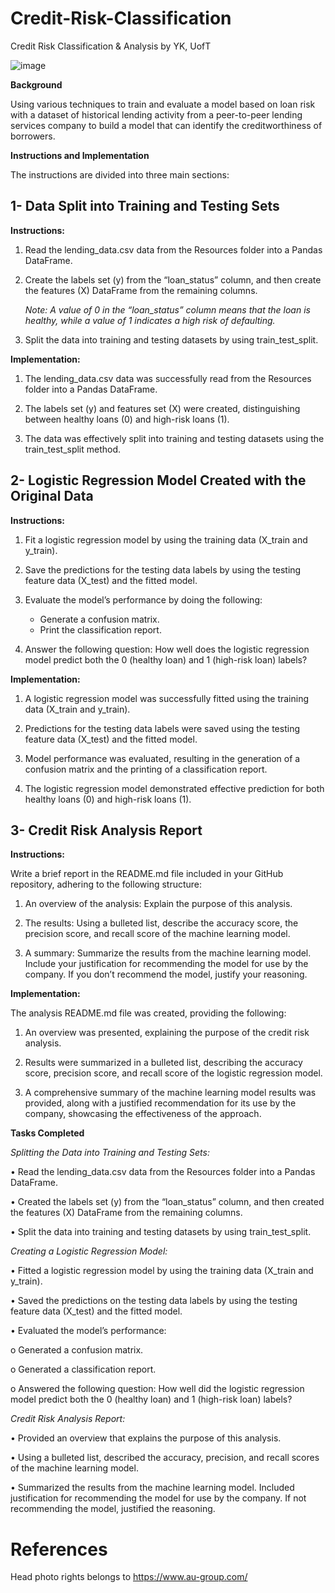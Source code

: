 # Credit-Risk-Classification

Credit Risk Classification & Analysis by YK, UofT

![image](https://github.com/YargKlnc/credit-risk-classification/assets/142269763/b5c1216e-3aba-4ad6-a568-9e3a766ba089)


**Background**

Using various techniques to train and evaluate a model based on loan risk with a dataset of historical lending activity from a peer-to-peer lending services company to build a model that can identify the creditworthiness of borrowers.


**Instructions and Implementation**

The instructions are divided into three main sections:

## 1- Data Split into Training and Testing Sets

**Instructions:**

1. Read the lending_data.csv data from the Resources folder into a Pandas DataFrame.
   
2. Create the labels set (y) from the “loan_status” column, and then create the features (X) DataFrame from the remaining columns.
   
   *Note: A value of 0 in the “loan_status” column means that the loan is healthy, while a value of 1 indicates a high risk of defaulting.*

3. Split the data into training and testing datasets by using train_test_split.

**Implementation:**

1. The lending_data.csv data was successfully read from the Resources folder into a Pandas DataFrame.

2. The labels set (y) and features set (X) were created, distinguishing between healthy loans (0) and high-risk loans (1).

3. The data was effectively split into training and testing datasets using the train_test_split method.


## 2- Logistic Regression Model Created with the Original Data

**Instructions:**

1. Fit a logistic regression model by using the training data (X_train and y_train).

2. Save the predictions for the testing data labels by using the testing feature data (X_test) and the fitted model.

3. Evaluate the model’s performance by doing the following:

   - Generate a confusion matrix.
   - Print the classification report.

4. Answer the following question: How well does the logistic regression model predict both the 0 (healthy loan) and 1 (high-risk loan) labels?

**Implementation:**

1. A logistic regression model was successfully fitted using the training data (X_train and y_train).

2. Predictions for the testing data labels were saved using the testing feature data (X_test) and the fitted model.

3. Model performance was evaluated, resulting in the generation of a confusion matrix and the printing of a classification report.

4. The logistic regression model demonstrated effective prediction for both healthy loans (0) and high-risk loans (1).


## 3- Credit Risk Analysis Report

**Instructions:**

Write a brief report in the README.md file included in your GitHub repository, adhering to the following structure:

1. An overview of the analysis: Explain the purpose of this analysis.

2. The results: Using a bulleted list, describe the accuracy score, the precision score, and recall score of the machine learning model.

3. A summary: Summarize the results from the machine learning model. Include your justification for recommending the model for use by the company. If you don’t recommend the model, justify your reasoning.

**Implementation:**

The analysis README.md file was created, providing the following:

1. An overview was presented, explaining the purpose of the credit risk analysis.

2. Results were summarized in a bulleted list, describing the accuracy score, precision score, and recall score of the logistic regression model.

3. A comprehensive summary of the machine learning model results was provided, along with a justified recommendation for its use by the company, showcasing the effectiveness of the approach.


**Tasks Completed**

*Splitting the Data into Training and Testing Sets:*

• Read the lending_data.csv data from the Resources folder into a Pandas DataFrame.

• Created the labels set (y) from the “loan_status” column, and then created the features (X) DataFrame from the remaining columns.

• Split the data into training and testing datasets by using train_test_split.


*Creating a Logistic Regression Model:*

• Fitted a logistic regression model by using the training data (X_train and y_train).

• Saved the predictions on the testing data labels by using the testing feature data (X_test) and the fitted model.

• Evaluated the model’s performance:

o Generated a confusion matrix.

o Generated a classification report.

o Answered the following question: How well did the logistic regression model predict both the 0 (healthy loan) and 1 (high-risk loan) labels?


*Credit Risk Analysis Report:*

• Provided an overview that explains the purpose of this analysis.

• Using a bulleted list, described the accuracy, precision, and recall scores of the machine learning model.

• Summarized the results from the machine learning model. Included justification for recommending the model for use by the company. If not recommending the model, justified the reasoning.


# References

Head photo rights belongs to https://www.au-group.com/



